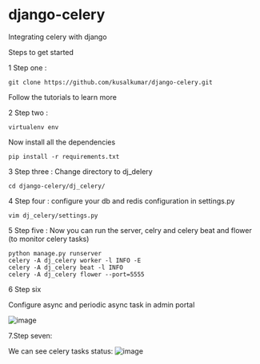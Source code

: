 # django-celery
Integrating celery with django 

Steps to get started

1 Step one :
```
git clone https://github.com/kusalkumar/django-celery.git
```

Follow the tutorials to learn more

2 Step two :
```
virtualenv env
```

Now install all the dependencies
```
pip install -r requirements.txt
```

3 Step three : Change directory to dj_delery
```
cd django-celery/dj_celery/
```

4 Step four : configure your db and redis configuration in settings.py
```
vim dj_celery/settings.py
```

5 Step five : Now you can run the server, celry and celery beat and flower (to monitor celery tasks)
```
python manage.py runserver
celery -A dj_celery worker -l INFO -E
celery -A dj_celery beat -l INFO
celery -A dj_celery flower --port=5555 
```

6 Step six

Configure async and periodic async task in admin portal

![image](https://user-images.githubusercontent.com/17420868/115117203-09f9d200-9fbb-11eb-9562-29a97f59c006.png)

7.Step seven:

We can see celery tasks status:
![image](https://user-images.githubusercontent.com/17420868/115500680-6c8af080-a28f-11eb-81e7-34fa015a8170.png)




